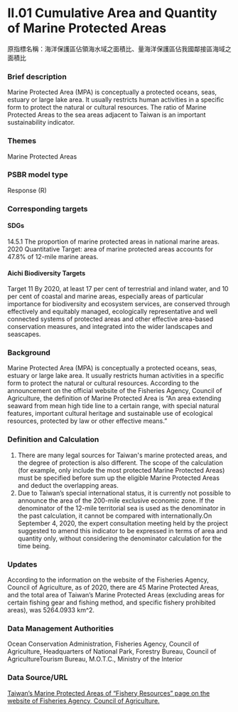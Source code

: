 # II.01 Cumulative Area and Quantity of Marine Protected Areas
原指標名稱：海洋保護區佔領海水域之面積比、量海洋保護區佔我國鄰接區海域之面積比

<script type="text/javascript" src="http://cdn.mathjax.org/mathjax/latest/MathJax.js?config=TeX-AMS-MML_HTMLorMML"></script>

### Brief description
Marine Protected Area (MPA) is conceptually a protected oceans, seas, estuary or large lake area. It usually restricts human activities in a specific form to protect the natural or cultural resources. The ratio of Marine Protected Areas to the sea areas adjacent to Taiwan is an important sustainability indicator.
### Themes
Marine Protected Areas
### PSBR model type
Response (R)
### Corresponding targets
#### SDGs
14.5.1 The proportion of marine protected areas in national marine areas. 2020 Quantitative Target: area of marine protected areas accounts for 47.8% of 12-mile marine areas.
#### Aichi Biodiversity Targets
Target 11 By 2020, at least 17 per cent of terrestrial and inland water, and 10 per cent of coastal and marine areas, especially areas of particular importance for biodiversity and ecosystem services, are conserved through effectively and equitably managed, ecologically representative and well connected systems of protected areas and other effective area-based conservation measures, and integrated into the wider landscapes and seascapes.
### Background
Marine Protected Area (MPA) is conceptually a protected oceans, seas, estuary or large lake area. It usually restricts human activities in a specific form to protect the natural or cultural resources. According to the announcement on the official website of the Fisheries Agency, Council of Agriculture, the definition of Marine Protected Area is “An area extending seaward from mean high tide line to a certain range, with special natural features, important cultural heritage and sustainable use of ecological resources, protected by law or other effective means.”
### Definition and Calculation
1. There are many legal sources for Taiwan's marine protected areas, and the degree of protection is also different. The scope of the calculation (for example, only include the most protected Marine Protected Areas) must be specified before sum up the eligible Marine Protected Areas and deduct the overlapping areas.
2. Due to Taiwan’s special international status, it is currently not possible to announce the area of the 200-mile exclusive economic zone. If the denominator of the 12-mile territorial sea is used as the denominator in the past calculation, it cannot be compared with internationally.On September 4, 2020, the expert consultation meeting held by the project suggested to amend this indicator to be expressed in terms of area and quantity only, without considering the denominator calculation for the time being.
### Updates
According to the information on the website of the Fisheries Agency, Council of Agriculture, as of 2020, there are 45 Marine Protected Areas, and the total area of Taiwan’s Marine Protected Areas (excluding areas for certain fishing gear and fishing method, and specific fishery prohibited areas), was 5264.0933 km^2.
### Data Management Authorities
Ocean Conservation Administration, Fisheries Agency, Council of Agriculture, Headquarters of National Park, Forestry Bureau, Council of AgricultureTourism Bureau, M.O.T.C., Ministry of the Interior
### Data Source/URL
[Taiwan’s Marine Protected Areas of “Fishery Resources” page on the website of Fisheries Agency, Council of Agriculture.](https://www.fa.gov.tw/cht/TaiwanOceansProtectionAreas/content.aspx?id=1&chk=2001739d-d4cd-4ded-bf92-d570912baf08)